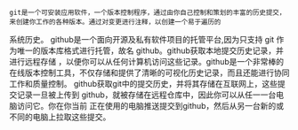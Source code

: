     git是一个可安装应用软件，一个版本控制程序，通过由你自己控制和策划的丰富的历史提交，来创建你工作的各种版本。通过对变更进行注释，以创建一个易于遍历的
系统历史。
    github是一个面向开源及私有软件项目的托管平台,因为只支持 git 作为唯一的版本库格式进行托管，故名 github。github获取本地提交历史记录，并进行远程存储
，以便你可以从任何计算机访问这些记录。github是一个非常棒的在线版本控制工具，不仅存储和提供了清晰的可视化历史记录，而且还能进行协同工作和质量控制。
    github获取git中的提交历史，并将其存储在互联网上，这些提交记录一旦被上传到 github，就被存储在远程仓库中，因此你可以从任一一台电脑访问它。你在你当前
正在使用的电脑推送提交到github，然后从另一台新的或不同的电脑上拉取这些提交。
